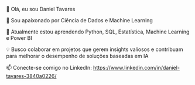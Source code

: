 👋 Olá, eu sou Daniel Tavares

👀 Sou apaixonado por Ciência de Dados e Machine Learning

🌱 Atualmente estou aprendendo Python, SQL, Estatística, Machine Learning e Power BI

💡 Busco colaborar em projetos que gerem insights valiosos e contribuam para melhorar o desempenho de soluções baseadas em IA

📫 Conecte-se comigo no LinkedIn: https://www.linkedin.com/in/daniel-tavares-3840a0226/


<!---
danieltavares24/danieltavares24 is a ✨ special ✨ repository because its `README.md` (this file) appears on your GitHub profile.
You can click the Preview link to take a look at your changes.
--->
